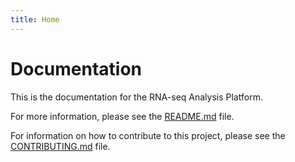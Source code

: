 ```yaml
---
title: Home
---
```

# Documentation

This is the documentation for the RNA-seq Analysis Platform.

For more information, please see the [README.md](../README.md) file.

For information on how to contribute to this project, please see the [CONTRIBUTING.md](../CONTRIBUTING.md) file. 